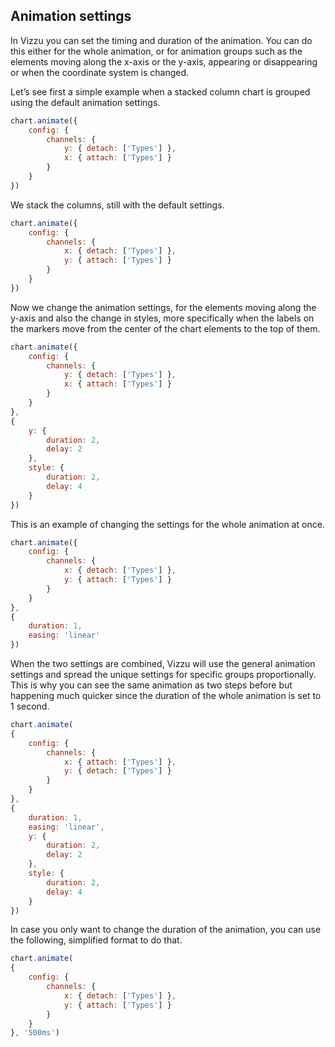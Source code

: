 ## Animation settings

In Vizzu you can set the timing and duration of the animation. You can do this 
either for the whole animation, or for animation groups such as the elements 
moving along the x-axis or the y-axis, appearing or disappearing or when the 
coordinate system is changed.

Let’s see first a simple example when a stacked column chart is grouped using 
the default animation settings.

```javascript { "title": "Default settings - step 1" }
chart.animate({
	config: {
		channels: {
			y: { detach: ['Types'] },
			x: { attach: ['Types'] }
		}
	}
})
```

We stack the columns, still with the default settings.

```javascript { "title": "Default settings - step 2" }
chart.animate({
	config: {
		channels: {
			x: { detach: ['Types'] },
			y: { attach: ['Types'] }
		}
	}
})
```

Now we change the animation settings, for the elements moving along the y-axis 
and also the change in styles, more specifically when the labels on the markers 
move from the center of the chart elements to the top of them.

```javascript { "title": "Custom animation settings for specific groups" }
chart.animate({
	config: {
		channels: {
			y: { detach: ['Types'] },
			x: { attach: ['Types'] }
		}
	}
}, 
{
	y: { 
		duration: 2, 
		delay: 2 
	},
	style: { 
		duration: 2, 
		delay: 4 
	}
})
```

This is an example of changing the settings for the whole animation at once.

```javascript { "title": "Custom settings for the whole animation" }
chart.animate({
	config: {
		channels: {
			x: { detach: ['Types'] },
			y: { attach: ['Types'] }
		}
	}
}, 
{ 
	duration: 1, 
	easing: 'linear'
})
```

When the two settings are combined, Vizzu will use the general animation 
settings and spread the unique settings for specific groups proportionally. 
This is why you can see the same animation as two steps before but happening 
much quicker since the duration of the whole animation is set to 1 second. 

```javascript { "title": "Custom settings for both" }
chart.animate(
{
	config: {
		channels: {
			x: { attach: ['Types'] },
			y: { detach: ['Types'] }
		}
	}
},
{
	duration: 1, 
	easing: 'linear',
	y: { 
		duration: 2, 
		delay: 2 
	},
	style: { 
		duration: 2, 
		delay: 4 
	}
})
```

In case you only want to change the duration of the animation, you can use 
the following, simplified format to do that. 

```javascript { "title": "Shorthand for duration" }
chart.animate(
{
	config: {
		channels: {
			x: { detach: ['Types'] },
			y: { attach: ['Types'] }
		}
	}
}, '500ms')
```
